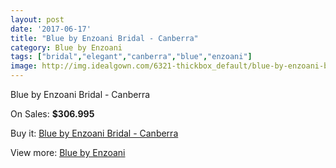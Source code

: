 ```yaml
---
layout: post
date: '2017-06-17'
title: "Blue by Enzoani Bridal - Canberra"
category: Blue by Enzoani
tags: ["bridal","elegant","canberra","blue","enzoani"]
image: http://img.idealgown.com/6321-thickbox_default/blue-by-enzoani-bridal-canberra.jpg
---
```

Blue by Enzoani Bridal - Canberra

On Sales: **$306.995**
<a href="https://www.idealgown.com/en/blue-by-enzoani/2768-blue-by-enzoani-bridal-canberra.html"><amp-img layout="responsive" width="600" height="600" src="//img.idealgown.com/6321-thickbox_default/blue-by-enzoani-bridal-canberra.jpg" alt="Blue by Enzoani Bridal - Canberra 0" /></a>
<a href="https://www.idealgown.com/en/blue-by-enzoani/2768-blue-by-enzoani-bridal-canberra.html"><amp-img layout="responsive" width="600" height="600" src="//img.idealgown.com/6322-thickbox_default/blue-by-enzoani-bridal-canberra.jpg" alt="Blue by Enzoani Bridal - Canberra 1" /></a>

Buy it: [Blue by Enzoani Bridal - Canberra](https://www.idealgown.com/en/blue-by-enzoani/2768-blue-by-enzoani-bridal-canberra.html "Blue by Enzoani Bridal - Canberra")

View more: [Blue by Enzoani](https://www.idealgown.com/en/33-blue-by-enzoani "Blue by Enzoani")